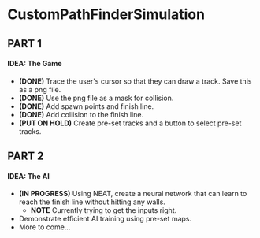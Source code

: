 # CustomPathFinderSimulation
## PART 1


#### IDEA: The Game


+ __(DONE)__ Trace the user's cursor so that they can draw a track. Save this as a png file.
+ __(DONE)__ Use the png file as a mask for collision.
+ __(DONE)__ Add spawn points and finish line.
+ __(DONE)__ Add collision to the finish line.
+ __(PUT ON HOLD)__  Create pre-set tracks and a button to select pre-set tracks.


## PART 2


#### IDEA: The AI


+ __(IN PROGRESS)__ Using NEAT, create a neural network that can learn to reach the finish line without hitting any walls.
  + __NOTE__ Currently trying to get the inputs right.
+ Demonstrate efficient AI training using pre-set maps.
+ More to come...
